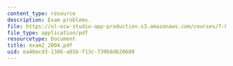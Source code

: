 ```yaml
---
content_type: resource
description: Exam problems.
file: https://ol-ocw-studio-app-production.s3.amazonaws.com/courses/7-03-genetics-fall-2004/ea40ecd31386a01bf13c739b8d620689_exam2_2004.pdf
file_type: application/pdf
resourcetype: Document
title: exam2_2004.pdf
uid: ea40ecd3-1386-a01b-f13c-739b8d620689
---
```

